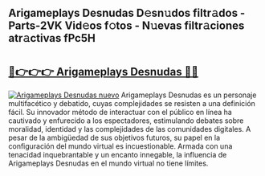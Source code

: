 ## Arigameplays Desnudas D𝚎sn𝚞dos filtr𝚊dos - Parts-2VK Vid𝚎os f𝚘tos - N𝚞evas filtr𝚊ciones atr𝚊ctivas fPc5H

# <h2><a href="http://mb12oac.tromn.icu/?c=Arigameplays+Desnudas">🔗👉👉👉 Arigameplays Desnudas 🔗🔗</a></h2>

[![Arigameplays Desnudas nuevo](https://i.imgur.com/pEAQMta.gif)](http://mb12oac.tromn.icu/?c=Arigameplays+Desnudas)
Arigameplays Desnudas es un personaje multifacético y debatido, cuyas complejidades se resisten a una definición fácil.  Su innovador método de interactuar con el público en línea ha cautivado y enfurecido a los espectadores, estimulando debates sobre moralidad, identidad y las complejidades de las comunidades digitales. A pesar de la ambigüedad de sus objetivos futuros, su papel en la configuración del mundo virtual es incuestionable. Armada con una tenacidad inquebrantable y un encanto innegable, la influencia de Arigameplays Desnudas en el mundo virtual no tiene límites.
